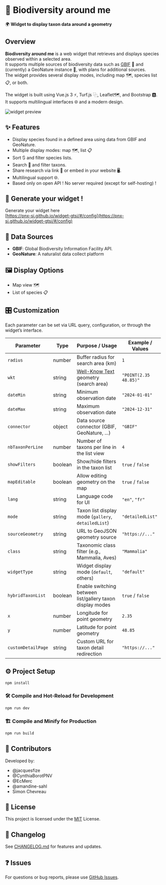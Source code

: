 # 🐾 Biodiversity around me

🌍 **Widget to display taxon data around a geometry**

## Overview

**Biodiversity around me** is a web widget that retrieves and displays species observed within a selected area.  
It supports multiple sources of biodiversity data such as [GBIF](https://www.gbif.org/) 🦋 and (currently) a GeoNature instance 🌱, with plans for additional sources.  
The widget provides several display modes, including map 🗺️, species list 📋, or both.

The widget is built using Vue.js 3 ⚡, Turf.js ⿻, Leaflet🗺️, and Bootstrap 🅱.  
It supports multilingual interfaces 🌐 and a modern design.

![widget preview](docs/images/first_result_gallery.png)

## ✨ Features

- Display species found in a defined area using data from GBIF and GeoNature.
- Multiple display modes: map 🗺️, list 📋
- Sort 🔃 and filter species lists.
- Search 🔎 and filter taxons.
- Share research via link 🔗 or embed in your website 🖥️.
- Multilingual support 🌐.
- Based only on open API ! No server required (except for self-hosting) !

## 🚀 Generate your widget !

Generate your widget here  
[https://pnx-si.github.io/widget-gtsi/#/config](https://pnx-si.github.io/widget-gtsi/#/config)

## 🔗 Data Sources

- **GBIF**: Global Biodiversity Information Facility API.
- **GeoNature**: A naturalist data collect platform

## 🖼️ Display Options

- Map view 🗺️
- List of species 📋

## 🎛️ Customization

Each parameter can be set via URL query, configuration, or through the widget’s interface.

| Parameter          | Type    | Purpose / Usage                                                                        | Example / Values      |
| ------------------ | ------- | -------------------------------------------------------------------------------------- | --------------------- |
| `radius`           | number  | Buffer radius for search area (km)                                                     | `1`                   |
| `wkt`              | string  | [Well-Know Text](https://fr.wikipedia.org/wiki/Well-known_text) geometry (search area) | `"POINT(2.35 48.85)"` |
| `dateMin`          | string  | Minimum observation date                                                               | `"2024-01-01"`        |
| `dateMax`          | string  | Maximum observation date                                                               | `"2024-12-31"`        |
| `connector`        | object  | Data source connector (GBIF, GeoNature, ...)                                           | `"GBIF"`              |
| `nbTaxonPerLine`   | number  | Number of taxons per line in the list view                                             | `4`                   |
| `showFilters`      | boolean | Show/hide filters in the taxon list                                                    | `true` / `false`      |
| `mapEditable`      | boolean | Allow editing geometry on the map                                                      | `true` / `false`      |
| `lang`             | string  | Language code for UI                                                                   | `"en"`, `"fr"`        |
| `mode`             | string  | Taxon list display mode (`gallery`, `detailedList`)                                    | `"detailedList"`      |
| `sourceGeometry`   | string  | URL to GeoJSON geometry source                                                         | `"https://..."`       |
| `class`            | string  | Taxonomic class filter (e.g., Mammalia, Aves)                                          | `"Mammalia"`          |
| `widgetType`       | string  | Widget display mode (`default`, others)                                                | `"default"`           |
| `hybridTaxonList`  | boolean | Enable switching between list/gallery taxon display modes                              | `true` / `false`      |
| `x`                | number  | Longitude for point geometry                                                           | `2.35`                |
| `y`                | number  | Latitude for point geometry                                                            | `48.85`               |
| `customDetailPage` | string  | Custom URL for taxon detail redirection                                                | `"https://..."`       |

## ⚙️ Project Setup

```sh
npm install
```

### 🛠️ Compile and Hot-Reload for Development

```sh
npm run dev
```

### 🏗️ Compile and Minify for Production

```sh
npm run build
```

## 👥 Contributors

Developed by:

- @jacquesfize
- @CynthiaBorotPNV
- @EcMerc
- @amandine-sahl
- Simon Chevreau

## 📄 License

This project is licensed under the [MIT](https://opensource.org/license/mit) License.

## 📝 Changelog

See [CHANGELOG.md](CHANGELOG.md) for features and updates.

## ❓ Issues

For questions or bug reports, please use [GitHub Issues](https://github.com/PnX-SI/widget-gtsi/issues).

